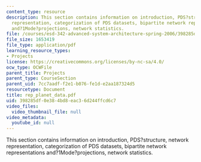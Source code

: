 ```yaml
---
content_type: resource
description: This section contains information on introduction, PDS?structure, network
  representation, categorization of PDS datasets, bipartite network representations
  and?1Mode?projections, network statistics.
file: /courses/esd-342-advanced-system-architecture-spring-2006/398285df0e384bd8eac36d244ffcd6c7_rep_planet_data.pdf
file_size: 1653419
file_type: application/pdf
learning_resource_types:
- Projects
license: https://creativecommons.org/licenses/by-nc-sa/4.0/
ocw_type: OCWFile
parent_title: Projects
parent_type: CourseSection
parent_uid: 7cc7aadf-f2e1-b076-fe1d-e2aa187324d5
resourcetype: Document
title: rep_planet_data.pdf
uid: 398285df-0e38-4bd8-eac3-6d244ffcd6c7
video_files:
  video_thumbnail_file: null
video_metadata:
  youtube_id: null
---
```

This section contains information on introduction, PDS?structure, network representation, categorization of PDS datasets, bipartite network representations and?1Mode?projections, network statistics.